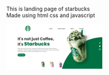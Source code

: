 This is landing page of starbucks <br>
Made using html css and javascript

<img src="/images/landing-page.png" height="50%" width="50%">